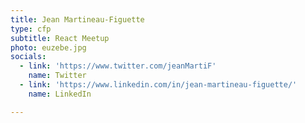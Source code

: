 ```yaml
---
title: Jean Martineau-Figuette
type: cfp
subtitle: React Meetup
photo: euzebe.jpg
socials:
  - link: 'https://www.twitter.com/jeanMartiF'
    name: Twitter
  - link: 'https://www.linkedin.com/in/jean-martineau-figuette/'
    name: LinkedIn

---
```

